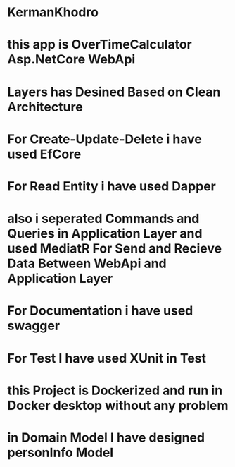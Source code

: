 # KermanKhodro
# this app is OverTimeCalculator Asp.NetCore WebApi 

# Layers has Desined Based on Clean Architecture 

# For Create-Update-Delete i have used  EfCore 

# For Read Entity i have used Dapper 

# also i seperated Commands and Queries in Application Layer and used MediatR For Send and Recieve Data Between WebApi and Application Layer

# For Documentation i have used swagger

# For Test I have used XUnit in Test 

# this Project is Dockerized and run in Docker desktop without any problem

# in Domain Model I have designed  personInfo Model 
